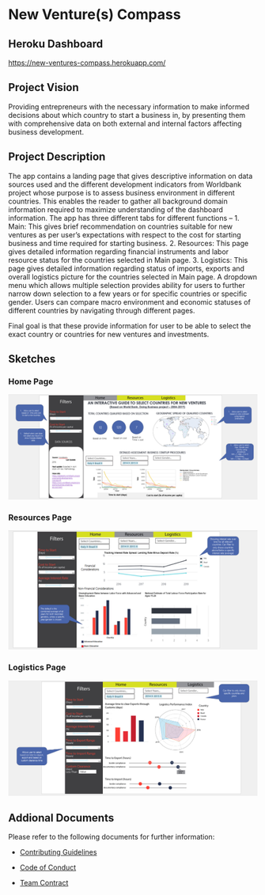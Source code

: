 # New Venture(s) Compass

## Heroku Dashboard
https://new-ventures-compass.herokuapp.com/

## Project Vision
Providing entrepreneurs with the necessary information to make informed decisions about which country to start a business in, by presenting them with comprehensive data on both external and internal factors affecting business development.

## Project Description
The app contains a landing page that gives descriptive information on data sources used and the different development indicators from Worldbank project whose purpose is to assess business environment in different countries. This enables the reader to gather all background domain information required to maximize understanding of the dashboard information.
The app has three different tabs for different functions – 1. Main: This gives brief recommendation on countries suitable for new ventures as per user’s expectations with respect to the cost for starting business and time required for starting business. 2. Resources: This page gives detailed information regarding financial instruments and labor resource status for the countries selected in Main page. 3. Logistics: This page gives detailed information regarding status of imports, exports and overall logistics picture for the countries selected in Main page. 
A dropdown menu which allows multiple selection provides ability for users to further narrow down selection to a few years or for specific countries or specific gender. Users can compare macro environment and economic statuses of different countries by navigating through different pages. 

Final goal is that these provide information for user to be able to select the exact country or countries for new ventures and investments.

## Sketches 
### Home Page
![Home](images/Sketch-Home.png)

### Resources Page
![Resources](images/Sketch-Resources.png)

### Logistics Page
![Logistics](images/Sketch-Logistics.png)

## Addional Documents 
Please refer to the following documents for further information:

- [Contributing Guidelines](https://github.com/sahaavi/New-Venture-s-Compass-R/blob/main/CONTRIBUTING.md)

- [Code of Conduct](https://github.com/sahaavi/New-Venture-s-Compass-R/blob/main/CODE_OF_CONDUCT.md)

- [Team Contract](https://github.com/sahaavi/New-Venture-s-Compass-R/blob/main/doc/team-contract.md)
